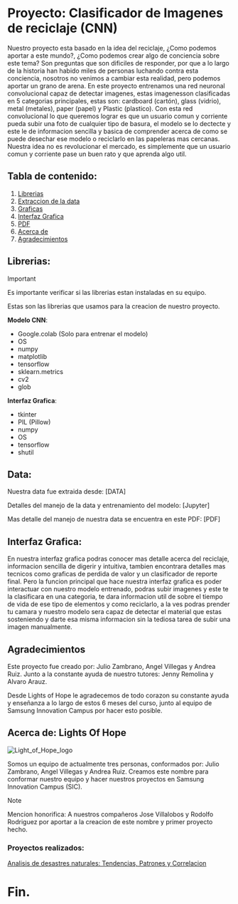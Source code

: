 # Proyecto: Clasificador de Imagenes de reciclaje (CNN)

Nuestro proyecto esta basado en la idea del reciclaje, ¿Como podemos aportar a este mundo?, ¿Como podemos crear algo de conciencia sobre este tema? Son preguntas que son dificiles de responder, por que a lo largo de la historia han habido miles de personas luchando contra esta conciencia, nosotros no venimos a cambiar esta realidad, pero podemos aportar un grano de arena. En este proyecto entrenamos una red neuronal convolucional capaz de detectar imagenes, estas imagenesson clasificadas en 5 categorias principales, estas son: cardboard (cartón), glass (vidrio), metal (metales), paper (papel) y Plastic (plastico). Con esta red convolucional lo que queremos lograr es que un usuario comun y corriente pueda subir una foto de cualquier tipo de basura, el modelo se lo dectecte y este le de informacion sencilla y basica de comprender acerca de como se puede desechar ese modelo o reciclarlo en las papeleras mas cercanas. Nuestra idea no es revolucionar el mercado, es simplemente que un usuario comun y corriente pase un buen rato y que aprenda algo util.

## Tabla de contenido:
1. [Librerias](#Librerias)
2. [Extraccion de la data](#Data)
3. [Graficas](#Graficas)
4. [Interfaz Grafica](#Interfaz_Grafica)
5. [PDF](#PDF)
6. [Acerca de](#Acerca_de)
7. [Agradecimientos](#Agradecimientos)

## Librerias:
> [!IMPORTANT]
> Es importante verificar si las librerias estan instaladas en su equipo.

Estas son las librerias que usamos para la creacion de nuestro proyecto.

**Modelo CNN**:

* Google.colab (Solo para entrenar el modelo)
* OS
* numpy
* matplotlib
* tensorflow
* sklearn.metrics
* cv2
* glob

**Interfaz Grafica**:

* tkinter
* PIL (Pillow)
* numpy
* OS
* tensorflow
* shutil


## Data:

Nuestra data fue extraida desde: [DATA]

Detalles del manejo de la data y entrenamiento del modelo: [Jupyter]

Mas detalle del manejo de nuestra data se encuentra en este PDF: [PDF]


## Interfaz Grafica:

En nuestra interfaz grafica podras conocer mas detalle acerca del reciclaje, informacion sencilla de digerir y intuitiva, tambien encontrara detalles mas tecnicos como graficas de perdida de valor y un clasificador de reporte final. Pero la funcion principal que hace nuestra interfaz grafica es poder interactuar con nuestro modelo entrenado, podras subir imagenes y este te la clasificara en una categoria, te dara informacion util de sobre el tiempo de vida de ese tipo de elementos y como reciclarlo, a la ves podras prender tu camara y nuestro modelo sera capaz de detectar el material que estas sosteniendo y darte esa misma informacion sin la tediosa tarea de subir una imagen manualmente.


## Agradecimientos

Este proyecto fue creado por: Julio Zambrano, Angel Villegas y Andrea Ruiz. Junto a la constante ayuda de nuestro tutores: Jenny Remolina y Alvaro Arauz.

Desde Lights of Hope le agradecemos de todo corazon su constante ayuda y enseñanza a lo largo de estos 6 meses del curso, junto al equipo de Samsung Innovation Campus por hacer esto posible. 

## Acerca de: Lights Of Hope 

![Light_of_Hope_logo](https://github.com/user-attachments/assets/b01e8d97-32d6-4e93-b57a-370c48492a4a)

Somos un equipo de actualmente tres personas, conformados por: Julio Zambrano, Angel Villegas y Andrea Ruiz. Creamos este nombre para conformar nuestro equipo y hacer nuestros proyectos en Samsung Innovation Campus (SIC).

> [!NOTE]
> Mencion honorifica: A nuestros compañeros Jose Villalobos y Rodolfo Rodriguez por aportar a la creacion de este nombre y primer proyecto hecho.

### Proyectos realizados:

[Analisis de desastres naturales: Tendencias, Patrones y Correlacion](https://github.com/JulioZambrano91/Lights-of-Hope)

# Fin.
